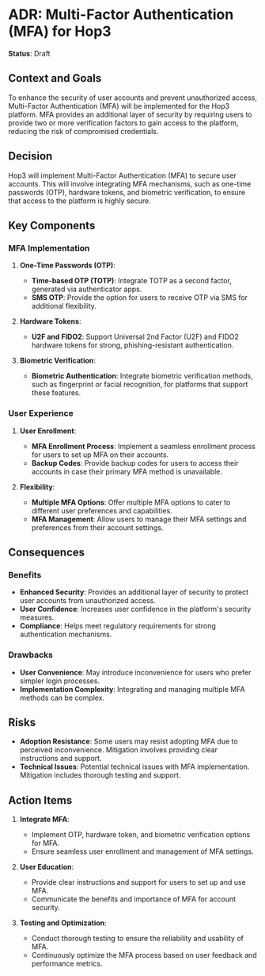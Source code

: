 
# ADR: Multi-Factor Authentication (MFA) for Hop3

**Status**: Draft

## Context and Goals

To enhance the security of user accounts and prevent unauthorized access, Multi-Factor Authentication (MFA) will be implemented for the Hop3 platform. MFA provides an additional layer of security by requiring users to provide two or more verification factors to gain access to the platform, reducing the risk of compromised credentials.

## Decision

Hop3 will implement Multi-Factor Authentication (MFA) to secure user accounts. This will involve integrating MFA mechanisms, such as one-time passwords (OTP), hardware tokens, and biometric verification, to ensure that access to the platform is highly secure.

## Key Components

### MFA Implementation

1. **One-Time Passwords (OTP)**:
   - **Time-based OTP (TOTP)**: Integrate TOTP as a second factor, generated via authenticator apps.
   - **SMS OTP**: Provide the option for users to receive OTP via SMS for additional flexibility.

2. **Hardware Tokens**:
   - **U2F and FIDO2**: Support Universal 2nd Factor (U2F) and FIDO2 hardware tokens for strong, phishing-resistant authentication.

3. **Biometric Verification**:
   - **Biometric Authentication**: Integrate biometric verification methods, such as fingerprint or facial recognition, for platforms that support these features.

### User Experience

1. **User Enrollment**:
   - **MFA Enrollment Process**: Implement a seamless enrollment process for users to set up MFA on their accounts.
   - **Backup Codes**: Provide backup codes for users to access their accounts in case their primary MFA method is unavailable.

2. **Flexibility**:
   - **Multiple MFA Options**: Offer multiple MFA options to cater to different user preferences and capabilities.
   - **MFA Management**: Allow users to manage their MFA settings and preferences from their account settings.

## Consequences

### Benefits

- **Enhanced Security**: Provides an additional layer of security to protect user accounts from unauthorized access.
- **User Confidence**: Increases user confidence in the platform's security measures.
- **Compliance**: Helps meet regulatory requirements for strong authentication mechanisms.

### Drawbacks

- **User Convenience**: May introduce inconvenience for users who prefer simpler login processes.
- **Implementation Complexity**: Integrating and managing multiple MFA methods can be complex.

## Risks

- **Adoption Resistance**: Some users may resist adopting MFA due to perceived inconvenience. Mitigation involves providing clear instructions and support.
- **Technical Issues**: Potential technical issues with MFA implementation. Mitigation includes thorough testing and support.

## Action Items

1. **Integrate MFA**:
   - Implement OTP, hardware token, and biometric verification options for MFA.
   - Ensure seamless user enrollment and management of MFA settings.

2. **User Education**:
   - Provide clear instructions and support for users to set up and use MFA.
   - Communicate the benefits and importance of MFA for account security.

3. **Testing and Optimization**:
   - Conduct thorough testing to ensure the reliability and usability of MFA.
   - Continuously optimize the MFA process based on user feedback and performance metrics.
